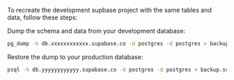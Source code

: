 To recreate the development supbase project with the same tables and data, follow these steps:

Dump the schema and data from your development database:

```bash
pg_dump -h db.xxxxxxxxxxxx.supabase.co -U postgres -d postgres > backup.sql
```


Restore the dump to your production database:

```bash
psql -h db.yyyyyyyyyyyy.supabase.co -U postgres -d postgres < backup.sql
```
